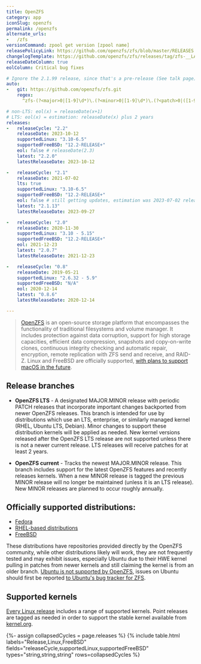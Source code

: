 ```yaml
---
title: OpenZFS
category: app
iconSlug: openzfs
permalink: /openzfs
alternate_urls:
-   /zfs
versionCommand: zpool get version [zpool name]
releasePolicyLink: https://github.com/openzfs/zfs/blob/master/RELEASES.md
changelogTemplate: https://github.com/openzfs/zfs/releases/tag/zfs-__LATEST__
releaseDateColumn: true
eolColumn: Critical bug fixes

# Ignore the 2.1.99 release, since that's a pre-release (See talk page)
auto:
-   git: https://github.com/openzfs/zfs.git
    regex: 
      ^zfs-(?<major>0|[1-9]\d*)\.(?<minor>0|[1-9]\d*)\.(?<patch>0|([1-9]|[1-8]\d|9[0-8]))$

# non-LTS: eol(x) = releaseDate(x+1)
# LTS: eol(x) = estimation: releaseDate(x) plus 2 years
releases:
-   releaseCycle: "2.2"
    releaseDate: 2023-10-12
    supportedLinux: "3.10-6.5"
    supportedFreeBSD: "12.2-RELEASE+"
    eol: false # releaseDate(2.3)
    latest: "2.2.0"
    latestReleaseDate: 2023-10-12

-   releaseCycle: "2.1"
    releaseDate: 2021-07-02
    lts: true
    supportedLinux: "3.10-6.5"
    supportedFreeBSD: "12.2-RELEASE+"
    eol: false # still getting updates, estimation was 2023-07-02 releaseDate(x) plus 2 years
    latest: "2.1.13"
    latestReleaseDate: 2023-09-27

-   releaseCycle: "2.0"
    releaseDate: 2020-11-30
    supportedLinux: "3.10 - 5.15"
    supportedFreeBSD: "12.2-RELEASE+"
    eol: 2021-12-23
    latest: "2.0.7"
    latestReleaseDate: 2021-12-23

-   releaseCycle: "0.8"
    releaseDate: 2019-05-21
    supportedLinux: "2.6.32 - 5.9"
    supportedFreeBSD: "N/A"
    eol: 2020-12-14
    latest: "0.8.6"
    latestReleaseDate: 2020-12-14

---
```


> [OpenZFS](https://openzfs.github.io/openzfs-docs/) is an open-source storage platform that encompasses the functionality of traditional filesystems and volume manager. It includes protection against data corruption, support for high storage capacities, efficient data compression, snapshots and copy-on-write clones, continuous integrity checking and automatic repair, encryption, remote replication with ZFS send and receive, and RAID-Z. Linux and FreeBSD are officially supported, [with plans to support macOS in the future](https://github.com/openzfs/zfs/pull/12110).

## Release branches

- **OpenZFS LTS** - A designated MAJOR.MINOR release with periodic PATCH releases that incorporate important changes backported from newer OpenZFS releases. This branch is intended for use by distributions which use an LTS, enterprise, or similarly managed kernel (RHEL, Ubuntu LTS, Debian). Minor changes to support these distribution kernels will be applied as needed. New kernel versions released after the OpenZFS LTS release are not supported unless there is not a newer current release. LTS releases will receive patches for at least 2 years.

- **OpenZFS current** - Tracks the newest MAJOR.MINOR release. This branch includes support for the latest OpenZFS features and recently releases kernels. When a new MINOR release is tagged the previous MINOR release will no longer be maintained (unless it is an LTS release). New MINOR releases are planned to occur roughly annually.

## Officially supported distributions:

- [Fedora](https://openzfs.github.io/openzfs-docs/Getting%20Started/Fedora/index.html)
- [RHEL-based distributions](https://openzfs.github.io/openzfs-docs/Getting%20Started/RHEL-based%20distro/index.html)
- [FreeBSD](https://openzfs.github.io/openzfs-docs/Getting%20Started/FreeBSD.html)

These distributions have repositories provided directly by the OpenZFS community, while other distributions likely will work, they are not frequently tested and may exhibit issues, especially Ubuntu due to their HWE kernel pulling in patches from newer kernels and still claiming the kernel is from an older branch. [Ubuntu is not supported by OpenZFS](https://github.com/openzfs/zfs/issues/10333), issues on Ubuntu should first be reported [to Ubuntu's bug tracker for ZFS](https://bugs.launchpad.net/ubuntu/+source/zfs-linux).

## Supported kernels
[Every Linux release][zol] includes a range of supported kernels. Point releases are tagged as needed in order to support the stable kernel available from [kernel.org](https://kernel.org).

{%- assign collapsedCycles = page.releases %}
{% include table.html
  labels="Release,Linux,FreeBSD"
  fields="releaseCycle,supportedLinux,supportedFreeBSD"
  types="string,string,string"
  rows=collapsedCycles %}

[zol]: https://zfsonlinux.org/ "ZFS On Linux"
